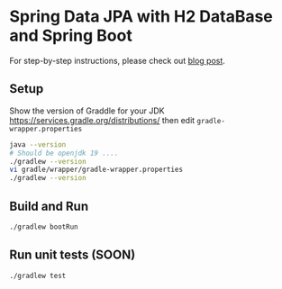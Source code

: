 # Spring Data JPA with H2 DataBase and Spring Boot

For step-by-step instructions, please check out [blog post](https://attacomsian.com/blog/spring-data-jpa-h2-database).

## Setup

Show the version of Graddle for your JDK https://services.gradle.org/distributions/ then edit `gradle-wrapper.properties`

```bash
java --version
# Should be openjdk 19 ....
./gradlew --version
vi gradle/wrapper/gradle-wrapper.properties
./gradlew --version
````

## Build and Run

```bash
./gradlew bootRun
```

## Run unit tests (SOON)

```bash
./gradlew test
```
